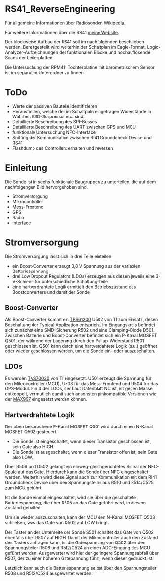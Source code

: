 # RS41_ReverseEngineering
Für allgemeine Informationen über Radiosonden [Wikipedia](https://de.wikipedia.org/wiki/Radiosonde).

Für weitere Informationen über die RS41 [meine Website](https://example.com).

Der blockweise Aufbau der RS41 soll im nachfolgenden beschrieben werden. Bereitgestellt wird weiterhin der Schaltplan im Eagle-Format, Logic-Analyzer-Aufzeichnungen der funktionalen Blöcke und hochauflösende Scans der Leiterplatten.

Die Untersuchung der RPM411 Tochterplatine mit barometrischem Sensor ist im separaten Unterordner zu finden

# ToDo
* Werte der passiven Bauteile identifizieren
* Herausfinden, welche der im Schaltpaln eingetragen Widerstände in Wahrheit ESD-Surpressor etc. sind.
* Detaillierte Beschreibung des SPI-Busses
* Detaillierte Beschreibung des UART zwischen GPS und MCU
* funktionale Untersuchung NFC-Interface
* Sniffing der Kommunikation zwischen RI41 Groundcheck Device und RS41
* Flashdump des Controllers erhalten und reversen

# Einleitung
Die Sonde ist in sechs funktionale Baugruppen zu unterteilen, die auf dem nachfolgengen Bild hervorgehoben sind.

* Stromversorgung
* Mikrocontroller
* Mess-Frontend
* GPS
* Radio
* Interface

# Stromversorgung
Die Stromversorgung lässt sich in drei Teile einteilen

* ein Boost-Converter erzeugt 3,8 V Spannung aus der variablen Batteriespannung
* drei Low Dropout Regulators (LDOs) erzeugen aus diesen jeweils eine 3-V-Schiene für unterschiedliche Schaltungsteile
* eine hartverdrahtete Logik ermittelt den Betriebszustand des Boostconverters und damit der Sonde

## Boost-Converter
Als Boost-Converter kommt ein [TPS61200](http://www.ti.com/lit/ds/symlink/tps61200.pdf) U502 von TI zum Einsatz, desen Beschaltung der Typical Application entspricht. Im Eingangskreis befindet sich zunächst eine SMD-Sicherung R502 und eine Clamping-Diode D501. Zwischen Batterie und Boost-Converter befindet sich ein P-Kanal MOSFET Q501, der während der Lagerung durch den Pullup-Widerstand R501 geschlossen ist. Q501 kann durch eine hartverdahtete Logik (s.u.) geöffnet oder wieder geschlossen werden, um die Sonde ein- oder auszuschalten.

## LDOs
Es werden [TVS70030](http://www.ti.com/lit/ds/symlink/tlv700-q1.pdf) von TI eingesetzt. U501 erzeugt die Spannung für den Mikrocontroller (MCU), U503 für das Mess-Frontend und U504 für das GPS-Modul. Pin 4 der LDOs, der Laut Datenblatt NC ist, ist gegen Masse entkoppelt, vermutlich damit auch ansonsten pinkompatible Versionen wie der [MAX997](https://datasheets.maximintegrated.com/en/ds/MAX8887-MAX8888.pdf) eingesetzt werden können.

## Hartverdrahtete Logik
Der oben besprochene P-Kanal MOSFET Q501 wird durch einen N-Kanal MOSFET Q502 gesteuert. 
* Die Sonde ist eingeschaltet, wenn dieser Transistor geschlossen ist, sein Gate also HIGH.
* Die Sonde ist ausgeschaltet, wenn dieser Transistor offen ist, sein Gate also LOW.

Über R506 und D502 gelangt ein einweg-gleichgerichtetes Signal der NFC-Spule auf das Gate. Hierdurch kann die Sonde über NFC eingeschaltet werden. Weiterhin wird diese Signal auch zur Kommunikation mit dem RI41 Groundcheck Device über den Spannungsteiler aus R510 und R514/C525 zum MCU geführt.

Ist die Sonde einmal eingeschaltet, wird sie über die geschaltete Batteriespannung, die über R505 an das Gate geführt wird, in diesem Zustand gehalten.

Um sie wieder auszuschalten, kann der MCU den N-Kanal MOSFET Q503 schließen, was das Gate von Q502 auf LOW bringt.

Der Taster an der Unterseite der Sonde S501 schaltet das Gate von Q502 ebenfalls über R507 auf HIGH. Damit der Mikrocontroller auch den Zustand des Tasters abfragen kann, ist die Gatespannung von Q502 über den Spannungsteiler R506 und R512/C524 an einen ADC-Eingang des MCU geführt werden. Ausgewerter wird hier der geringere Spannungsabfall über R507, der zu einer höheren Gatepannung führt, wenn dieser gedrückt ist.

Letztlich kann auch die Batteriespannung selbst über den Spannungsteiler R508 und R512/C524 ausgewertet werden.
